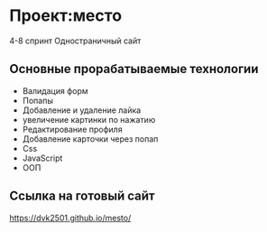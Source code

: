 

# Проект:место
4-8 спринт
Одностраничный сайт
## Основные прорабатываемые технологии
* Валидация форм
* Попапы
* Добавление и удаление лайка
* увеличение картинки по нажатию
* Редактирование профиля
* Добавление карточки через попап
* Css
* JavaScript
* ООП

## Ссылка на готовый сайт
https://dvk2501.github.io/mesto/
